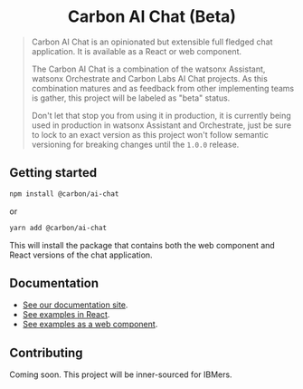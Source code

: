 <h1 align="center">
  Carbon AI Chat (Beta)
</h1>

> Carbon AI Chat is an opinionated but extensible full fledged chat application. It is available as a React or web component.
>
> The Carbon AI Chat is a combination of the watsonx Assistant, watsonx Orchestrate and Carbon Labs AI Chat projects. As this combination matures and as feedback from other implementing teams is gather, this project will be labeled as "beta" status.
>
> Don't let that stop you from using it in production, it is currently being used in production in watsonx Assistant and Orchestrate, just be sure to lock to an exact version as this project won't follow semantic versioning for breaking changes until the `1.0.0` release.

## Getting started

```bash
npm install @carbon/ai-chat
```

or

```bash
yarn add @carbon/ai-chat
```

This will install the package that contains both the web component and React versions of the chat application.

## Documentation

- [See our documentation site](https://web-chat.global.assistant.watson.cloud.ibm.com/carbon-chat.html).
- [See examples in React](https://github.com/carbon-design-system/carbon-ai-chat/tree/main/examples/react).
- [See examples as a web component](https://github.com/carbon-design-system/carbon-ai-chat/tree/main/examples/web-components).

## Contributing

Coming soon. This project will be inner-sourced for IBMers.
